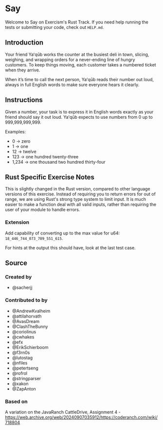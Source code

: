 # Say

Welcome to Say on Exercism's Rust Track.
If you need help running the tests or submitting your code, check out `HELP.md`.

## Introduction

Your friend Yaʻqūb works the counter at the busiest deli in town, slicing, weighing, and wrapping orders for a never-ending line of hungry customers.
To keep things moving, each customer takes a numbered ticket when they arrive.

When it’s time to call the next person, Yaʻqūb reads their number out loud, always in full English words to make sure everyone hears it clearly.

## Instructions

Given a number, your task is to express it in English words exactly as your friend should say it out loud.
Yaʻqūb expects to use numbers from 0 up to 999,999,999,999.

Examples:

- 0 → zero
- 1 → one
- 12 → twelve
- 123 → one hundred twenty-three
- 1,234 → one thousand two hundred thirty-four

## Rust Specific Exercise Notes

This is slightly changed in the Rust version, compared to other
language versions of this exercise.  Instead of requiring you to return
errors for out of range, we are using Rust's strong type system to limit
input.  It is much easier to make a function deal with all valid inputs,
rather than requiring the user of your module to handle errors.

### Extension

Add capability of converting up to the max value for u64: `18_446_744_073_709_551_615`.

For hints at the output this should have, look at the last test case.

## Source

### Created by

- @sacherjj

### Contributed to by

- @AndrewKvalheim
- @attilahorvath
- @AvasDream
- @ClashTheBunny
- @coriolinus
- @cwhakes
- @efx
- @ErikSchierboom
- @f3rn0s
- @lutostag
- @nfiles
- @petertseng
- @rofrol
- @stringparser
- @xakon
- @ZapAnton

### Based on

A variation on the JavaRanch CattleDrive, Assignment 4 - https://web.archive.org/web/20240907035912/https://coderanch.com/wiki/718804